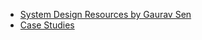 
- [System Design Resources by Gaurav Sen](https://github.com/InterviewReady/system-design-resources)
- [Case Studies](https://www.notion.so/Case-Studies-feeb1182832e4955a8538d9e9ae23653)